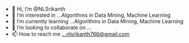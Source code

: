- 👋 Hi, I’m @NLSrikanth
- 👀 I’m interested in ...Algorithms in Data Mining, Machine Learning
- 🌱 I’m currently learning ...Algorithms in Data Mining, Machine Learning
- 💞️ I’m looking to collaborate on ...
- 📫 How to reach me ...nlsrikanth766@gmail.com

<!---
NLSrikanth/NLSrikanth is a ✨ special ✨ repository because its `README.md` (this file) appears on your GitHub profile.
You can click the Preview link to take a look at your changes.
--->
